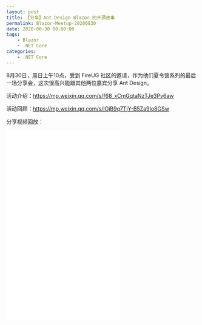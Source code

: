 ```yaml
---
layout: post
title: 【分享】Ant Design Blazor 的开源故事
permalink: Blazor-Meetup-20200830
date: 2020-08-30 00:00:00
tags:
    - Blazor
    - .NET Core
categories:
    - .NET Core
---
```


8月30日，周日上午10点，受到 FireUG 社区的邀请，作为他们夏令营系列的最后一场分享会，这次很高兴能跟其他两位嘉宾分享 Ant Design。

活动介绍：https://mp.weixin.qq.com/s/f68_xCmGqtaNzTJe3Py6aw

活动回顾：https://mp.weixin.qq.com/s/lOjB9q7TjY-B5Za9Io8GSw

分享视频回放：

<iframe src="//player.bilibili.com/player.html?aid=286949840&bvid=BV1gf4y1X7vT&cid=231480848&page=1" scrolling="no" border="0" frameborder="no" framespacing="0" allowfullscreen="true" height="500px"> </iframe>